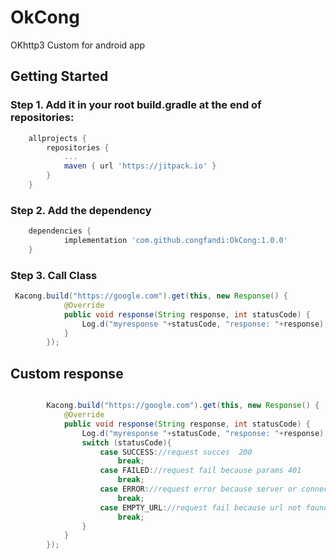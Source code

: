 # OkCong

OKhttp3 Custom for android app

## Getting Started


### Step 1. Add it in your root build.gradle at the end of repositories:

```gradle
	allprojects {
		repositories {
			...
			maven { url 'https://jitpack.io' }
		}
	}
```
### Step 2. Add the dependency

```gradle
	dependencies {
	        implementation 'com.github.congfandi:OkCong:1.0.0'
	}
```
### Step 3. Call Class

```Java
 Kacong.build("https://google.com").get(this, new Response() {
            @Override
            public void response(String response, int statusCode) {
                Log.d("myresponse "+statusCode, "response: "+response);
            }
        });
```
## Custom response

```java

        Kacong.build("https://google.com").get(this, new Response() {
            @Override
            public void response(String response, int statusCode) {
                Log.d("myresponse "+statusCode, "response: "+response);
                switch (statusCode){
                    case SUCCESS://request succes  200
                        break;
                    case FAILED://request fail because params 401
                        break;
                    case ERROR://request error because server or connection 500
                        break;
                    case EMPTY_URL://request fail because url not found 404
                        break;
                }
            }
        });
```

